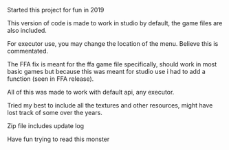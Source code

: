 Started this project for fun in 2019

This version of code is made to work in studio by default, the game files are also included.

For executor use, you may change the location of the menu. Believe this is commentated.

The FFA fix is meant for the ffa game file specifically, should work in most basic games but because this was meant for studio use i had to add a function (seen in FFA release).

All of this was made to work with default api, any executor.

Tried my best to include all the textures and other resources, might have lost track of some over the years.

Zip file includes update log

Have fun trying to read this monster
